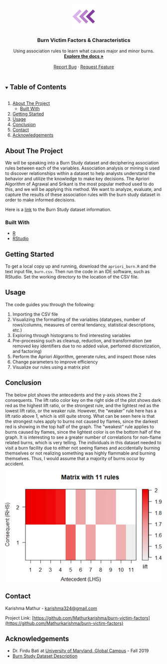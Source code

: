 <!-- PROJECT LOGO -->
<p align="center">
    <img src="images/logo.png" alt="Logo" width="80" height="80">
  </a>

  <h3 align="center">Burn Victim Factors & Characteristics</h3>

  <p align="center">
    Using association rules to learn what causes major and minor burns.
    <br />
    <a href="https://github.com/Mathurkarishma/burn-victim-factors"><strong>Explore the docs »</strong></a>
    <br />
    <br />
    <a href="https://github.com/Mathurkarishma/burn-victim-factors/issues">Report Bug</a>
    ·
    <a href="https://github.com/Mathurkarishma/burn-victim-factors/issues">Request Feature</a>
  </p>
</p>



<!-- TABLE OF CONTENTS -->
<details open="open">
  <summary><h2 style="display: inline-block">Table of Contents</h2></summary>
  <ol>
    <li>
      <a href="#about-the-project">About The Project</a>
      <ul>
        <li><a href="#built-with">Built With</a></li>
      </ul>
    </li>
    <li>
      <a href="#getting-started">Getting Started</a>
    </li>
    <li><a href="#usage">Usage</a></li>
    <li><a href="#conclusion">Conclusion</a></li>
    <li><a href="#contact">Contact</a></li>
    <li><a href="#acknowledgements">Acknowledgements</a></li>
  </ol>
</details>



<!-- ABOUT THE PROJECT -->
## About The Project

We will be speaking into a Burn Study dataset and deciphering association rules between each of the variables.  Association analysis or mining is used to discover relationships within a dataset to help analysts understand the behavior and utilize the knowledge to make key decisions. The Apriori Algorithm of Agrawal and Srikant is the most popular method used to do this, and we will be applying this method.  We want to analyze, evaluate, and capture the results of these association rules with the burn study dataset in order to make informed decisions.

Here is a [link](https://github.com/lbraglia/aplore3/blob/master/rawdata/BURN/BURN_Code_Sheet.pdf) to the Burn Study dataset information.

### Built With

* [R](https://cran.r-project.org/)
* [RStudio](https://rstudio.com/)


<!-- GETTING STARTED -->
## Getting Started

To get a local copy up and running, download the `apriori_burn.R` and the text input file, `burn.csv`. Then run the code in an IDE software, such as RStudio.  Set the working directory to the location of the CSV file.

<!-- USAGE EXAMPLES -->
## Usage

The code guides you through the following:

1. Importing the CSV file
2. Visualizing the formatting of the variables (datatypes, number of rows/columns, measures of central tendancy, statistical descriptions, etc.)
3. Exploring through histograms to find interesting variables
4. Pre-processing such as cleanup, reduction, and transformation (we removed key identifiers due to no added value, perfomed discretization, and factoring)
5. Perform the Apriori Algorithm, generate rules, and inspect those rules
6. Change parameters to improve efficiency
7. Visualize our rules using a matrix plot

<!-- CONCLUSION -->
## Conclusion

The below plot shows the antecedents and the y-axis shows the 2 consequents.  The lift ratio color key on the right side of the plot shows dark red as the highest lift ratio, or the strongest rule, and the lightest red as the lowest lift ratio, or the weaker rule.  However, the “weaker” rule here has a lift ratio above 1, which is still quite strong.  What can be seen here is that the strongest rules apply to burns not caused by flames, since the darkest red is showing in the top half of the graph.  The “weakest” rule applies to burns caused by flames, since the lightest color is on the bottom half of the graph.  It is interesting to see a greater number of correlations for non-flame related burns, which is very telling.  The individuals in this dataset needed to visit a burn facility due to either not seeing flames and accidentally burning themselves or not realizing something was highly flammable and burning themselves.  Thus, I would assume that a majority of burns occur by accident.

<img src="images/apriori.JPG" alt="apriori">

<!-- CONTACT -->
## Contact

Karishma Mathur - karishma324@gmail.com

Project Link: [https://github.com/Mathurkarishma/burn-victim-factors](https://github.com/Mathurkarishma/burn-victim-factors)



<!-- ACKNOWLEDGEMENTS -->
## Acknowledgements

* Dr. Firdu Bati at [University of Maryland, Global Campus](https://www.umgc.edu/) - Fall 2019 </br >
* [Burn Study Dataset Description](https://github.com/lbraglia/aplore3/blob/master/rawdata/BURN/BURN_Code_Sheet.pdf)

